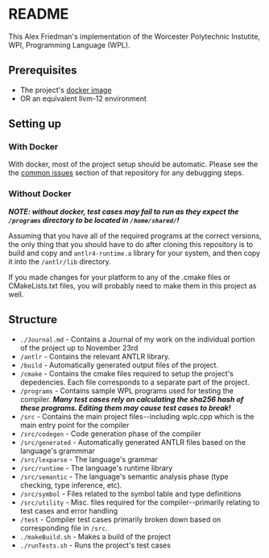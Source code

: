 # README

This Alex Friedman's implementation of the Worcester Polytechnic Instutite, WPI, Programming Language (WPL). 


## Prerequisites

* The project's [docker image](https://github.com/ahfriedman/cs544-cs4533-docker) 
* OR an equivalent llvm-12 environment


## Setting up

### With Docker

With docker, most of the project setup should be automatic. Please see the the [common issues](https://github.com/ahfriedman/cs544-cs4533-docker#common-issues)
section of that repository for any debugging steps. 


### Without Docker

***NOTE: without docker, test cases may fail to run as they expect the `/programs` directory to be located in `/home/shared/`!***

Assuming that you have all of the required programs at the correct versions, the only thing 
that you should have to do after cloning this repository is to build and copy and `antlr4-runtime.a` library for your system, and then 
copy it into the `/antlr/lib` directory. 

If you made changes for your platform to any of the .cmake files or CMakeLists.txt files, you will probably need to make them in this project as well.

## Structure
- `./Journal.md` - Contains a Journal of my work on the individual portion of the project up to November 23rd
- `/antlr` - Contains the relevant ANTLR library.
- `/build` - Automatically generated output files of the project.
- `/cmake` - Contains the cmake files required to setup the project's depedencies. Each file corresponds to a separate part of the project.
- `/programs` - Contains sample WPL programs used for testing the compiler. ***Many test cases rely on calculating the sha256 hash of these programs. Editing them may cause test cases to break!***
- `/src` - Contains the main project files--including wplc.cpp which is the main entry point for the compiler
- `/src/codegen` - Code generation phase of the compiler
- `/src/generated` - Automatically generated ANTLR files based on the language's grammmar
- `/src/lexparse` - The language's grammar 
- `/src/runtime` - The language's runtime library
- `/src/semantic` - The language's semantic analysis phase (type checking, type inference, etc).
- `/src/symbol` - Files related to the symbol table and type definitions
- `/src/utility` - Misc. files required for the compiler--primarily relating to test cases and error handling
- `/test` - Compiler test cases primarily broken down based on corresponding file in `/src`.
- `./makeBuild.sh` - Makes a build of the project
- `./runTests.sh` - Runs the project's test cases